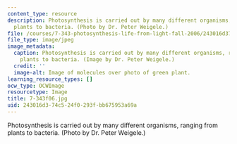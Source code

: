 ```yaml
---
content_type: resource
description: Photosynthesis is carried out by many different organisms, ranging from
  plants to bacteria. (Photo by Dr. Peter Weigele.)
file: /courses/7-343-photosynthesis-life-from-light-fall-2006/243016d374c524f0293fbb675953a69a_7-343f06.jpg
file_type: image/jpeg
image_metadata:
  caption: Photosynthesis is carried out by many different organisms, ranging from
    plants to bacteria. (Image by Dr. Peter Weigele.)
  credit: ''
  image-alt: Image of molecules over photo of green plant.
learning_resource_types: []
ocw_type: OCWImage
resourcetype: Image
title: 7-343f06.jpg
uid: 243016d3-74c5-24f0-293f-bb675953a69a
---
```

Photosynthesis is carried out by many different organisms, ranging from plants to bacteria. (Photo by Dr. Peter Weigele.)

